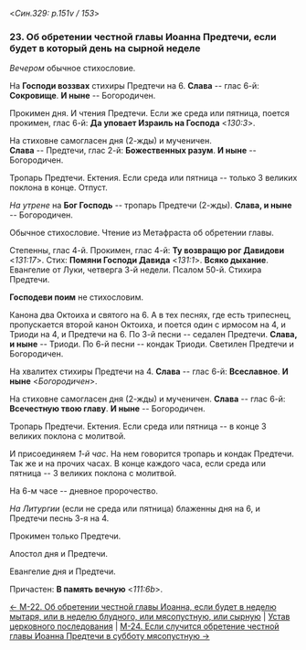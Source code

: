 
<*Син.329: p.151v / 153*>

### 23. Об обретении честной главы Иоанна Предтечи, если будет в который день на сырной неделе

*Вечером* обычное стихословие. 

На **Господи воззвах** стихиры Предтечи на 6. 
**Слава** -- глас 6-й: **Сокровище**. 
**И ныне** -- Богородичен.

Прокимен дня. И чтения Предтечи. 
Если же среда или пятница, поется прокимен, глас 6-й: **Да уповает Израиль на Господа** <*130:3*>. 

На стиховне самогласен дня (2-жды) и мученичен.  
**Слава** -- Предтечи, глас 2-й: **Божественных разум**. 
**И ныне** -- Богородичен. 

Тропарь Предтечи. Ектения. 
Если среда или пятница -- только 3 великих поклона в конце. 
Отпуст.

*На утрене* на **Бог Господь** -- тропарь Предтечи (2-жды). 
**Слава, и ныне** -- Богородичен.

Обычное стихословие. Чтение из Метафраста об обретении главы. 

Степенны, глас 4-й. Прокимен, глас 4-й: **Ту возвращю рог Давидови** <*131:17*>.
Стих: **Помяни Господи Давида** <*131:1*>.
**Всяко дыхание**.
Евангелие от Луки, четверга 3-й недели.
Псалом 50-й. Стихира Предтечи.

**Господеви поим** не стихословим. 

Канона два Октоиха и святого на 6. А в тех песнях, где есть трипеснец, 
пропускается второй канон Октоиха, и поется один с ирмосом на 4, и Триоди на 4, 
и Предтечи на 6.
По 3-й песни -- седален Предтечи. **Слава, и ныне** -- Триоди. 
По 6-й песни -- кондак Триоди. 
Светилен Предтечи и Богородичен.

На хвалитех стихиры Предтечи на 4. 
**Слава** -- глас 6-й: **Всеславное**. 
**И ныне** <*Богородичен*>. 

На стиховне самогласен дня (2-жды) и мученичен. 
**Слава** -- глас 6-й: **Всечестную твою главу**. 
**И ныне** -- Богородичен. 

Тропарь Предтечи. Ектения.
Если среда или пятница -- в конце 3 великих поклона с молитвой.

И присоединяем *1-й час*. На нем говорится тропарь и кондак Предтечи. 
Так же и на прочих часах. В конце каждого часа, если среда или пятница -- 
3 великих поклона с молитвой. 

На 6-м часе -- дневное пророчество. 

*На Литургии* (если не среда или пятница) блаженны дня на 6, 
и Предтечи песнь 3-я на 4. 

Прокимен только Предтечи. 

Апостол дня и Предтечи.

Евангелие дня и Предтечи. 

Причастен: **В память вечную** <*111:6b*>.

[← М-22. Об обретении честной главы Иоанна, если будет в неделю мытаря, или в неделю блудного, или мясопустную, или сырную](m_329_022.md)
| [Устав церковного последования](README.md)
| [М-24. Если случится обретение честной главы Иоанна Предтечи в субботу мясопустную →](m_329_024.md)
